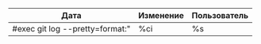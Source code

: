 |Дата|Изменение|Пользователь|
|-|-|-|
#exec git log --pretty=format:"|%ci|%s|%an|" | grep '_techdoc_' | sed -r 's/_techdoc_//g' 

